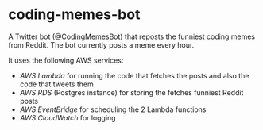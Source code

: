 # coding-memes-bot

A Twitter bot ([@CodingMemesBot](https://twitter.com/CodingMemesBot)) that reposts the funniest coding memes from Reddit.
The bot currently posts a meme every hour. 

It uses the following AWS services:
- *AWS Lambda* for running the code that fetches the posts and also the code that tweets them
- *AWS RDS* (Postgres instance) for storing the fetches funniest Reddit posts
- *AWS EventBridge* for scheduling the 2 Lambda functions
- *AWS CloudWatch* for logging
